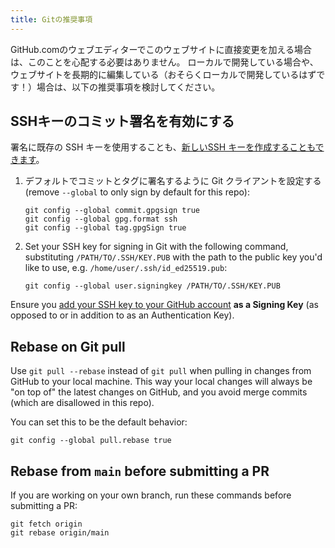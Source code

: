 ```yaml
---
title: Gitの推奨事項
---
```


GitHub.comのウェブエディターでこのウェブサイトに直接変更を加える場合は、このことを心配する必要はありません。 ローカルで開発している場合や、ウェブサイトを長期的に編集している（おそらくローカルで開発しているはずです！）場合は、以下の推奨事項を検討してください。

## SSHキーのコミット署名を有効にする

署名に既存の SSH キーを使用することも、[新しいSSH キーを作成することもできます](https://docs.github.com/en/authentication/connecting-to-github-with-ssh/generating-a-new-ssh-key-and-adding-it-to-the-ssh-agent)。

1. デフォルトでコミットとタグに署名するように Git クライアントを設定する (remove `--global` to only sign by default for this repo):
   ```
   git config --global commit.gpgsign true
   git config --global gpg.format ssh
   git config --global tag.gpgSign true
   ```
2. Set your SSH key for signing in Git with the following command, substituting `/PATH/TO/.SSH/KEY.PUB` with the path to the public key you'd like to use, e.g. `/home/user/.ssh/id_ed25519.pub`:
   ```
   git config --global user.signingkey /PATH/TO/.SSH/KEY.PUB
   ```

Ensure you [add your SSH key to your GitHub account](https://docs.github.com/en/authentication/connecting-to-github-with-ssh/adding-a-new-ssh-key-to-your-github-account#adding-a-new-ssh-key-to-your-account) **as a Signing Key** (as opposed to or in addition to as an Authentication Key).

## Rebase on Git pull

Use `git pull --rebase` instead of `git pull` when pulling in changes from GitHub to your local machine. This way your local changes will always be "on top of" the latest changes on GitHub, and you avoid merge commits (which are disallowed in this repo).

You can set this to be the default behavior:

```
git config --global pull.rebase true
```

## Rebase from `main` before submitting a PR

If you are working on your own branch, run these commands before submitting a PR:

```
git fetch origin
git rebase origin/main
```

